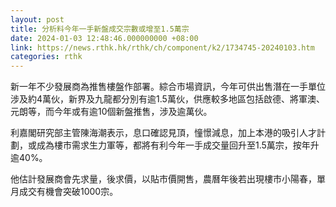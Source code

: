 ```yaml
---
layout: post
title: 分析料今年一手新盤成交宗數或增至1.5萬宗
date: 2024-01-03 12:48:46.000000000 +08:00
link: https://news.rthk.hk/rthk/ch/component/k2/1734745-20240103.htm
categories: rthk
---
```


新一年不少發展商為推售樓盤作部署。綜合市場資訊，今年可供出售潛在一手單位涉及約4萬伙，新界及九龍都分別有逾1.5萬伙，供應較多地區包括啟德、將軍澳、元朗等，而今年或有逾10個新盤推售，涉及逾萬伙。

利嘉閣研究部主管陳海潮表示，息口確認見頂，憧憬減息，加上本港的吸引人才計劃，或成為樓市需求生力軍等，都將有利今年一手成交量回升至1.5萬宗，按年升逾40%。

他估計發展商會先求量，後求價，以貼市價開售，農曆年後若出現樓市小陽春，單月成交有機會突破1000宗。
